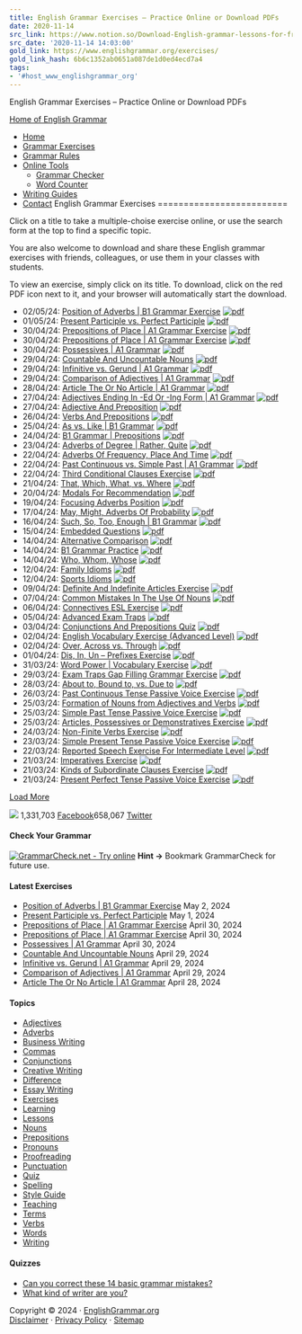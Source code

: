```yaml
---
title: English Grammar Exercises – Practice Online or Download PDFs
date: 2020-11-14
src_link: https://www.notion.so/Download-English-grammar-lessons-for-free-in-the-PDF-format-9e451b28425a4fc6a72da56d66f72b52
src_date: '2020-11-14 14:03:00'
gold_link: https://www.englishgrammar.org/exercises/
gold_link_hash: 6b6c1352ab0651a087de1d0ed4ecd7a4
tags:
- '#host_www_englishgrammar_org'
---
```










English Grammar Exercises – Practice Online or Download PDFs










































[Home of English Grammar](https://www.englishgrammar.org/)


* [Home](https://www.englishgrammar.org/)
* [Grammar Exercises](https://www.englishgrammar.org/exercises/)
* [Grammar Rules](https://www.englishgrammar.org/rules/)
* [Online Tools](https://www.englishgrammar.org/tools/)
	+ [Grammar Checker](http://www.grammarcheck.net/editor/)
	+ [Word Counter](https://www.englishgrammar.org/wordcounter/)
* [Writing Guides](https://www.englishgrammar.org/writing-guides/)
* [Contact](https://www.englishgrammar.org/contact/)
English Grammar Exercises
=========================


Click on a title to take a multiple-choise exercise online, or use the search form at the top to find a specific topic.


You are also welcome to download and share these English grammar exercises with friends, colleagues, or use them in your classes with students.


To view an exercise, simply click on its title. To download, click on the red PDF icon next to it, and your browser will automatically start the download.




* 02/05/24: [Position of Adverbs | B1 Grammar Exercise](https://www.englishgrammar.org/position-of-adverbs-b1-grammar-exercise/) [![pdf](https://www.englishgrammar.org/images/pdf.gif)](https://www.englishgrammar.org/position-of-adverbs-b1-grammar-exercise/?pdf=17718 "Download Position of Adverbs | B1 Grammar Exercise as pdf")
* 01/05/24: [Present Participle vs. Perfect Participle](https://www.englishgrammar.org/present-participle-vs-perfect-participle/) [![pdf](https://www.englishgrammar.org/images/pdf.gif)](https://www.englishgrammar.org/present-participle-vs-perfect-participle/?pdf=17715 "Download Present Participle vs. Perfect Participle as pdf")
* 30/04/24: [Prepositions of Place | A1 Grammar Exercise](https://www.englishgrammar.org/prepositions-of-place-a1-grammar-exercise-2/) [![pdf](https://www.englishgrammar.org/images/pdf.gif)](https://www.englishgrammar.org/prepositions-of-place-a1-grammar-exercise-2/?pdf=17711 "Download Prepositions of Place | A1 Grammar Exercise as pdf")
* 30/04/24: [Prepositions of Place | A1 Grammar Exercise](https://www.englishgrammar.org/prepositions-of-place-a1-grammar-exercise/) [![pdf](https://www.englishgrammar.org/images/pdf.gif)](https://www.englishgrammar.org/prepositions-of-place-a1-grammar-exercise/?pdf=17708 "Download Prepositions of Place | A1 Grammar Exercise as pdf")
* 30/04/24: [Possessives | A1 Grammar](https://www.englishgrammar.org/possessives-a1-grammar/) [![pdf](https://www.englishgrammar.org/images/pdf.gif)](https://www.englishgrammar.org/possessives-a1-grammar/?pdf=17705 "Download Possessives | A1 Grammar as pdf")
* 29/04/24: [Countable And Uncountable Nouns](https://www.englishgrammar.org/countable-and-uncountable-nouns/) [![pdf](https://www.englishgrammar.org/images/pdf.gif)](https://www.englishgrammar.org/countable-and-uncountable-nouns/?pdf=17699 "Download Countable And Uncountable Nouns as pdf")
* 29/04/24: [Infinitive vs. Gerund | A1 Grammar](https://www.englishgrammar.org/infinitive-vs-gerund-a1-grammar/) [![pdf](https://www.englishgrammar.org/images/pdf.gif)](https://www.englishgrammar.org/infinitive-vs-gerund-a1-grammar/?pdf=17696 "Download Infinitive vs. Gerund | A1 Grammar as pdf")
* 29/04/24: [Comparison of Adjectives | A1 Grammar](https://www.englishgrammar.org/comparison-of-adjectives-a1-grammar/) [![pdf](https://www.englishgrammar.org/images/pdf.gif)](https://www.englishgrammar.org/comparison-of-adjectives-a1-grammar/?pdf=17693 "Download Comparison of Adjectives | A1 Grammar as pdf")
* 28/04/24: [Article The Or No Article | A1 Grammar](https://www.englishgrammar.org/article-the-or-no-article-a1-grammar/) [![pdf](https://www.englishgrammar.org/images/pdf.gif)](https://www.englishgrammar.org/article-the-or-no-article-a1-grammar/?pdf=17689 "Download Article The Or No Article | A1 Grammar as pdf")
* 27/04/24: [Adjectives Ending In -Ed Or -Ing Form | A1 Grammar](https://www.englishgrammar.org/adjectives-ending-in-ed-or-ing-form-a1-grammar/) [![pdf](https://www.englishgrammar.org/images/pdf.gif)](https://www.englishgrammar.org/adjectives-ending-in-ed-or-ing-form-a1-grammar/?pdf=17686 "Download Adjectives Ending In -Ed Or -Ing Form | A1 Grammar as pdf")
* 27/04/24: [Adjective And Preposition](https://www.englishgrammar.org/adjective-and-preposition/) [![pdf](https://www.englishgrammar.org/images/pdf.gif)](https://www.englishgrammar.org/adjective-and-preposition/?pdf=17683 "Download Adjective And Preposition as pdf")
* 26/04/24: [Verbs And Prepositions](https://www.englishgrammar.org/verbs-and-prepositions/) [![pdf](https://www.englishgrammar.org/images/pdf.gif)](https://www.englishgrammar.org/verbs-and-prepositions/?pdf=17680 "Download Verbs And Prepositions as pdf")
* 25/04/24: [As vs. Like | B1 Grammar](https://www.englishgrammar.org/as-vs-like-b1-grammar/) [![pdf](https://www.englishgrammar.org/images/pdf.gif)](https://www.englishgrammar.org/as-vs-like-b1-grammar/?pdf=17677 "Download As vs. Like | B1 Grammar as pdf")
* 24/04/24: [B1 Grammar | Prepositions](https://www.englishgrammar.org/b1-grammar-prepositions/) [![pdf](https://www.englishgrammar.org/images/pdf.gif)](https://www.englishgrammar.org/b1-grammar-prepositions/?pdf=17673 "Download B1 Grammar | Prepositions as pdf")
* 23/04/24: [Adverbs of Degree | Rather, Quite](https://www.englishgrammar.org/adverbs-of-degree-rather-quite/) [![pdf](https://www.englishgrammar.org/images/pdf.gif)](https://www.englishgrammar.org/adverbs-of-degree-rather-quite/?pdf=17669 "Download Adverbs of Degree | Rather, Quite as pdf")
* 22/04/24: [Adverbs Of Frequency, Place And Time](https://www.englishgrammar.org/adverbs-of-frequency-place-and-time/) [![pdf](https://www.englishgrammar.org/images/pdf.gif)](https://www.englishgrammar.org/adverbs-of-frequency-place-and-time/?pdf=17665 "Download Adverbs Of Frequency, Place And Time as pdf")
* 22/04/24: [Past Continuous vs. Simple Past | A1 Grammar](https://www.englishgrammar.org/past-continuous-vs-simple-past-a1-grammar/) [![pdf](https://www.englishgrammar.org/images/pdf.gif)](https://www.englishgrammar.org/past-continuous-vs-simple-past-a1-grammar/?pdf=17702 "Download Past Continuous vs. Simple Past | A1 Grammar as pdf")
* 22/04/24: [Third Conditional Clauses Exercise](https://www.englishgrammar.org/third-conditional-clauses-exercise/) [![pdf](https://www.englishgrammar.org/images/pdf.gif)](https://www.englishgrammar.org/third-conditional-clauses-exercise/?pdf=17661 "Download Third Conditional Clauses Exercise as pdf")
* 21/04/24: [That, Which, What, vs. Where](https://www.englishgrammar.org/that-which-what-vs-where/) [![pdf](https://www.englishgrammar.org/images/pdf.gif)](https://www.englishgrammar.org/that-which-what-vs-where/?pdf=17721 "Download That, Which, What, vs. Where as pdf")
* 20/04/24: [Modals For Recommendation](https://www.englishgrammar.org/modals-for-recommendation/) [![pdf](https://www.englishgrammar.org/images/pdf.gif)](https://www.englishgrammar.org/modals-for-recommendation/?pdf=17658 "Download Modals For Recommendation as pdf")
* 19/04/24: [Focusing Adverbs Position](https://www.englishgrammar.org/focusing-adverbs-position/) [![pdf](https://www.englishgrammar.org/images/pdf.gif)](https://www.englishgrammar.org/focusing-adverbs-position/?pdf=17655 "Download Focusing Adverbs Position as pdf")
* 17/04/24: [May, Might, Adverbs Of Probability](https://www.englishgrammar.org/may-might-adverbs-of-probability/) [![pdf](https://www.englishgrammar.org/images/pdf.gif)](https://www.englishgrammar.org/may-might-adverbs-of-probability/?pdf=17652 "Download May, Might, Adverbs Of Probability as pdf")
* 16/04/24: [Such, So, Too, Enough | B1 Grammar](https://www.englishgrammar.org/such-so-too-enough-b1-grammar/) [![pdf](https://www.englishgrammar.org/images/pdf.gif)](https://www.englishgrammar.org/such-so-too-enough-b1-grammar/?pdf=17648 "Download Such, So, Too, Enough | B1 Grammar as pdf")
* 15/04/24: [Embedded Questions](https://www.englishgrammar.org/embedded-questions/) [![pdf](https://www.englishgrammar.org/images/pdf.gif)](https://www.englishgrammar.org/embedded-questions/?pdf=17645 "Download Embedded Questions as pdf")
* 14/04/24: [Alternative Comparison](https://www.englishgrammar.org/alternative-comparison/) [![pdf](https://www.englishgrammar.org/images/pdf.gif)](https://www.englishgrammar.org/alternative-comparison/?pdf=17640 "Download Alternative Comparison as pdf")
* 14/04/24: [B1 Grammar Practice](https://www.englishgrammar.org/b1-grammar-practice/) [![pdf](https://www.englishgrammar.org/images/pdf.gif)](https://www.englishgrammar.org/b1-grammar-practice/?pdf=17637 "Download B1 Grammar Practice as pdf")
* 14/04/24: [Who, Whom, Whose](https://www.englishgrammar.org/who-whom-whose/) [![pdf](https://www.englishgrammar.org/images/pdf.gif)](https://www.englishgrammar.org/who-whom-whose/?pdf=17724 "Download Who, Whom, Whose as pdf")
* 12/04/24: [Family Idioms](https://www.englishgrammar.org/family-idioms/) [![pdf](https://www.englishgrammar.org/images/pdf.gif)](https://www.englishgrammar.org/family-idioms/?pdf=17634 "Download Family Idioms as pdf")
* 12/04/24: [Sports Idioms](https://www.englishgrammar.org/sports-idioms/) [![pdf](https://www.englishgrammar.org/images/pdf.gif)](https://www.englishgrammar.org/sports-idioms/?pdf=17631 "Download Sports Idioms as pdf")
* 09/04/24: [Definite And Indefinite Articles Exercise](https://www.englishgrammar.org/definite-and-indefinite-articles-exercise-2/) [![pdf](https://www.englishgrammar.org/images/pdf.gif)](https://www.englishgrammar.org/definite-and-indefinite-articles-exercise-2/?pdf=17625 "Download Definite And Indefinite Articles Exercise as pdf")
* 07/04/24: [Common Mistakes In The Use Of Nouns](https://www.englishgrammar.org/common-mistakes-in-the-use-of-nouns/) [![pdf](https://www.englishgrammar.org/images/pdf.gif)](https://www.englishgrammar.org/common-mistakes-in-the-use-of-nouns/?pdf=17622 "Download Common Mistakes In The Use Of Nouns as pdf")
* 06/04/24: [Connectives ESL Exercise](https://www.englishgrammar.org/connectives-esl-exercise/) [![pdf](https://www.englishgrammar.org/images/pdf.gif)](https://www.englishgrammar.org/connectives-esl-exercise/?pdf=17619 "Download Connectives ESL Exercise as pdf")
* 05/04/24: [Advanced Exam Traps](https://www.englishgrammar.org/advanced-exam-traps/) [![pdf](https://www.englishgrammar.org/images/pdf.gif)](https://www.englishgrammar.org/advanced-exam-traps/?pdf=17615 "Download Advanced Exam Traps as pdf")
* 03/04/24: [Conjunctions And Prepositions Quiz](https://www.englishgrammar.org/conjunctions-and-prepositions-quiz-2/) [![pdf](https://www.englishgrammar.org/images/pdf.gif)](https://www.englishgrammar.org/conjunctions-and-prepositions-quiz-2/?pdf=17609 "Download Conjunctions And Prepositions Quiz as pdf")
* 02/04/24: [English Vocabulary Exercise (Advanced Level)](https://www.englishgrammar.org/english-vocabulary-exercise-advanced-level/) [![pdf](https://www.englishgrammar.org/images/pdf.gif)](https://www.englishgrammar.org/english-vocabulary-exercise-advanced-level/?pdf=17612 "Download English Vocabulary Exercise (Advanced Level) as pdf")
* 02/04/24: [Over, Across vs. Through](https://www.englishgrammar.org/over-across-vs-through/) [![pdf](https://www.englishgrammar.org/images/pdf.gif)](https://www.englishgrammar.org/over-across-vs-through/?pdf=17727 "Download Over, Across vs. Through as pdf")
* 01/04/24: [Dis, In, Un – Prefixes Exercise](https://www.englishgrammar.org/dis-in-un-prefixes-exercise/) [![pdf](https://www.englishgrammar.org/images/pdf.gif)](https://www.englishgrammar.org/dis-in-un-prefixes-exercise/?pdf=17603 "Download Dis, In, Un – Prefixes Exercise as pdf")
* 31/03/24: [Word Power | Vocabulary Exercise](https://www.englishgrammar.org/word-power-vocabulary-exercise/) [![pdf](https://www.englishgrammar.org/images/pdf.gif)](https://www.englishgrammar.org/word-power-vocabulary-exercise/?pdf=17606 "Download Word Power | Vocabulary Exercise as pdf")
* 29/03/24: [Exam Traps Gap Filling Grammar Exercise](https://www.englishgrammar.org/exam-traps-gap-filling-grammar-exercise/) [![pdf](https://www.englishgrammar.org/images/pdf.gif)](https://www.englishgrammar.org/exam-traps-gap-filling-grammar-exercise/?pdf=17600 "Download Exam Traps Gap Filling Grammar Exercise as pdf")
* 28/03/24: [About to, Bound to, vs. Due to](https://www.englishgrammar.org/about-to-bound-to-vs-due-to/) [![pdf](https://www.englishgrammar.org/images/pdf.gif)](https://www.englishgrammar.org/about-to-bound-to-vs-due-to/?pdf=17597 "Download About to, Bound to, vs. Due to as pdf")
* 26/03/24: [Past Continuous Tense Passive Voice Exercise](https://www.englishgrammar.org/past-continuous-tense-passive-voice-exercise/) [![pdf](https://www.englishgrammar.org/images/pdf.gif)](https://www.englishgrammar.org/past-continuous-tense-passive-voice-exercise/?pdf=17593 "Download Past Continuous Tense Passive Voice Exercise as pdf")
* 25/03/24: [Formation of Nouns from Adjectives and Verbs](https://www.englishgrammar.org/formation-of-nouns-from-adjectives-and-verbs/) [![pdf](https://www.englishgrammar.org/images/pdf.gif)](https://www.englishgrammar.org/formation-of-nouns-from-adjectives-and-verbs/?pdf=17562 "Download Formation of Nouns from Adjectives and Verbs as pdf")
* 25/03/24: [Simple Past Tense Passive Voice Exercise](https://www.englishgrammar.org/simple-past-tense-passive-voice-exercise/) [![pdf](https://www.englishgrammar.org/images/pdf.gif)](https://www.englishgrammar.org/simple-past-tense-passive-voice-exercise/?pdf=17559 "Download Simple Past Tense Passive Voice Exercise as pdf")
* 25/03/24: [Articles, Possessives or Demonstratives Exercise](https://www.englishgrammar.org/articles-possessives-or-demonstratives-exercise/) [![pdf](https://www.englishgrammar.org/images/pdf.gif)](https://www.englishgrammar.org/articles-possessives-or-demonstratives-exercise/?pdf=17553 "Download Articles, Possessives or Demonstratives Exercise as pdf")
* 24/03/24: [Non-Finite Verbs Exercise](https://www.englishgrammar.org/non-finite-verbs-exercise-2/) [![pdf](https://www.englishgrammar.org/images/pdf.gif)](https://www.englishgrammar.org/non-finite-verbs-exercise-2/?pdf=17556 "Download Non-Finite Verbs Exercise as pdf")
* 23/03/24: [Simple Present Tense Passive Voice Exercise](https://www.englishgrammar.org/simple-present-tense-passive-voice-exercise/) [![pdf](https://www.englishgrammar.org/images/pdf.gif)](https://www.englishgrammar.org/simple-present-tense-passive-voice-exercise/?pdf=17550 "Download Simple Present Tense Passive Voice Exercise as pdf")
* 22/03/24: [Reported Speech Exercise For Intermediate Level](https://www.englishgrammar.org/reported-speech-exercise-for-intermediate-level/) [![pdf](https://www.englishgrammar.org/images/pdf.gif)](https://www.englishgrammar.org/reported-speech-exercise-for-intermediate-level/?pdf=17537 "Download Reported Speech Exercise For Intermediate Level as pdf")
* 21/03/24: [Imperatives Exercise](https://www.englishgrammar.org/imperatives-exercise/) [![pdf](https://www.englishgrammar.org/images/pdf.gif)](https://www.englishgrammar.org/imperatives-exercise/?pdf=17568 "Download Imperatives Exercise as pdf")
* 21/03/24: [Kinds of Subordinate Clauses Exercise](https://www.englishgrammar.org/kinds-of-subordinate-clauses-exercise-2/) [![pdf](https://www.englishgrammar.org/images/pdf.gif)](https://www.englishgrammar.org/kinds-of-subordinate-clauses-exercise-2/?pdf=17543 "Download Kinds of Subordinate Clauses Exercise as pdf")
* 21/03/24: [Present Perfect Tense Passive Voice Exercise](https://www.englishgrammar.org/present-perfect-tense-passive-voice-exercise/) [![pdf](https://www.englishgrammar.org/images/pdf.gif)](https://www.englishgrammar.org/present-perfect-tense-passive-voice-exercise/?pdf=17540 "Download Present Perfect Tense Passive Voice Exercise as pdf")


[Load More](javascript:void(0);)

[![](https://www.englishgrammar.org/images/20off-coupon.png)](https://www.englishgrammar.org/ext/20off-coupon)
1,331,703 [Facebook](https://www.facebook.com/GrammarUpdates)658,067 [Twitter](https://www.twitter.com/GrammarUpdates)
#### Check Your Grammar


[![GrammarCheck.net - Try online](https://www.englishgrammar.org/images/check.gif)](https://www.grammarcheck.net/editor/)
**Hint →** Bookmark GrammarCheck for future use.

#### Latest Exercises


* [Position of Adverbs | B1 Grammar Exercise](https://www.englishgrammar.org/position-of-adverbs-b1-grammar-exercise/)
May 2, 2024
* [Present Participle vs. Perfect Participle](https://www.englishgrammar.org/present-participle-vs-perfect-participle/)
May 1, 2024
* [Prepositions of Place | A1 Grammar Exercise](https://www.englishgrammar.org/prepositions-of-place-a1-grammar-exercise-2/)
April 30, 2024
* [Prepositions of Place | A1 Grammar Exercise](https://www.englishgrammar.org/prepositions-of-place-a1-grammar-exercise/)
April 30, 2024
* [Possessives | A1 Grammar](https://www.englishgrammar.org/possessives-a1-grammar/)
April 30, 2024
* [Countable And Uncountable Nouns](https://www.englishgrammar.org/countable-and-uncountable-nouns/)
April 29, 2024
* [Infinitive vs. Gerund | A1 Grammar](https://www.englishgrammar.org/infinitive-vs-gerund-a1-grammar/)
April 29, 2024
* [Comparison of Adjectives | A1 Grammar](https://www.englishgrammar.org/comparison-of-adjectives-a1-grammar/)
April 29, 2024
* [Article The Or No Article | A1 Grammar](https://www.englishgrammar.org/article-the-or-no-article-a1-grammar/)
April 28, 2024



#### Topics


* [Adjectives](https://www.englishgrammar.org/category/adjectives/)
* [Adverbs](https://www.englishgrammar.org/category/adverbs/)
* [Business Writing](https://www.englishgrammar.org/category/business-writing/)
* [Commas](https://www.englishgrammar.org/category/commas/)
* [Conjunctions](https://www.englishgrammar.org/category/conjunctions/)
* [Creative Writing](https://www.englishgrammar.org/category/creative-writing/)
* [Difference](https://www.englishgrammar.org/category/difference/)
* [Essay Writing](https://www.englishgrammar.org/category/essay-writing/)
* [Exercises](https://www.englishgrammar.org/category/exercises/)
* [Learning](https://www.englishgrammar.org/category/learning/)
* [Lessons](https://www.englishgrammar.org/category/lessons/)
* [Nouns](https://www.englishgrammar.org/category/nouns/)
* [Prepositions](https://www.englishgrammar.org/category/prepositions/)
* [Pronouns](https://www.englishgrammar.org/category/pronouns/)
* [Proofreading](https://www.englishgrammar.org/category/proofreading/)
* [Punctuation](https://www.englishgrammar.org/category/punctuation/)
* [Quiz](https://www.englishgrammar.org/category/quiz/)
* [Spelling](https://www.englishgrammar.org/category/spelling/)
* [Style Guide](https://www.englishgrammar.org/category/style-guide/)
* [Teaching](https://www.englishgrammar.org/category/teaching/)
* [Terms](https://www.englishgrammar.org/category/terms/)
* [Verbs](https://www.englishgrammar.org/category/verbs/)
* [Words](https://www.englishgrammar.org/category/words/)
* [Writing](https://www.englishgrammar.org/category/writing/)



#### Quizzes


* [Can you correct these 14 basic grammar mistakes?](https://www.englishgrammar.org/quiz/)
* [What kind of writer are you?](https://www.englishgrammar.org/what-kind-writer/)



Copyright © 2024 · [EnglishGrammar.org](https://www.englishgrammar.org/)  
[Disclaimer](https://www.englishgrammar.org/disclaimer.html) · [Privacy Policy](https://www.englishgrammar.org/privacy-policy.html) · [Sitemap](https://www.englishgrammar.org/sitemap.xml)